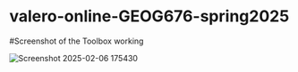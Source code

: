 # valero-online-GEOG676-spring2025

#Screenshot of the Toolbox working

![Screenshot 2025-02-06 175430](https://github.com/user-attachments/assets/007ec715-6802-4cfb-bdce-9ab89e86628a)
